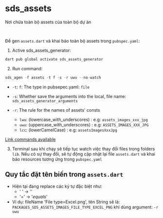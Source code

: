 # sds_assets

Nơi chứa toàn bộ assets của toàn bộ dự án

&nbsp;
&nbsp;


Để gen `assets.dart` và khai báo toàn bộ assets trong `pubspec.yaml`:

1. Active sds_assets_generator:

```dart
dart pub global activate sds_assets_generator
```

2. Run command:

```dart
sds_agen -f assets -t f -s -r uwu --no-watch
```

- `-t`: `f`: The type in pubsepec.yaml: `file`
- `-s`: Whether save the arguments into the local, file name: `sds_assets_generator_arguments`
- `-r`: The rule for the names of assets' consts

  - `lwu`: (lowercase_with_underscores) : e.g: `assets_images_xxx_jpg`
  - `uwu`: (uppercase_with_underscores) : e.g: `ASSETS_IMAGES_XXX_JPG`
  - `lcc`: (lowerCamelCase)             : e.g: `assetsImagesXxxJpg`

[Link commands available](https://github.com/toannmdev/gp_assets_generator#all-commands)

3. Terminal sau khi chạy sẽ tiếp tục watch việc thay đổi files trong folders `lib`. Nếu có sự thay đổi, sẽ tự động cập nhật lại file `assets.dart` và khai báo resources tương ứng trong `pubspec.yaml`

## Quy tắc đặt tên biến trong `assets.dart`

- Hiện tại đang replace các ký tự đặc biệt như:
  - ' ' -> ''
  - '=' -> '_equals_'
- Ví dụ: fileName 'File type=Excel.png', tên String sẽ là: `PACKAGES_SDS_ASSETS_IMAGES_FILE_TYPE_EXCEL_PNG` khi dùng argument: `-r uwu`
